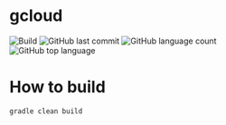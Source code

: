 # gcloud
![Build](https://github.com/trevorism/encryption/actions/workflows/deploy.yml/badge.svg)
![GitHub last commit](https://img.shields.io/github/last-commit/trevorism/encryption)
![GitHub language count](https://img.shields.io/github/languages/count/trevorism/encryption)
![GitHub top language](https://img.shields.io/github/languages/top/trevorism/encryption)

# How to build
`gradle clean build`